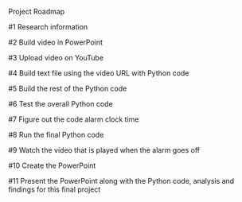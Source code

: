 Project Roadmap

#1 Research information

#2 Build video in PowerPoint

#3 Upload video on YouTube

#4 Build text file using the video URL with Python code

#5 Build the rest of the Python code

#6 Test the overall Python code

#7 Figure out the code alarm clock time

#8 Run the final Python code 

#9 Watch the video that is played when the alarm goes off

#10 Create the PowerPoint 

#11 Present the PowerPoint along with the Python code, analysis and findings for this final project 
